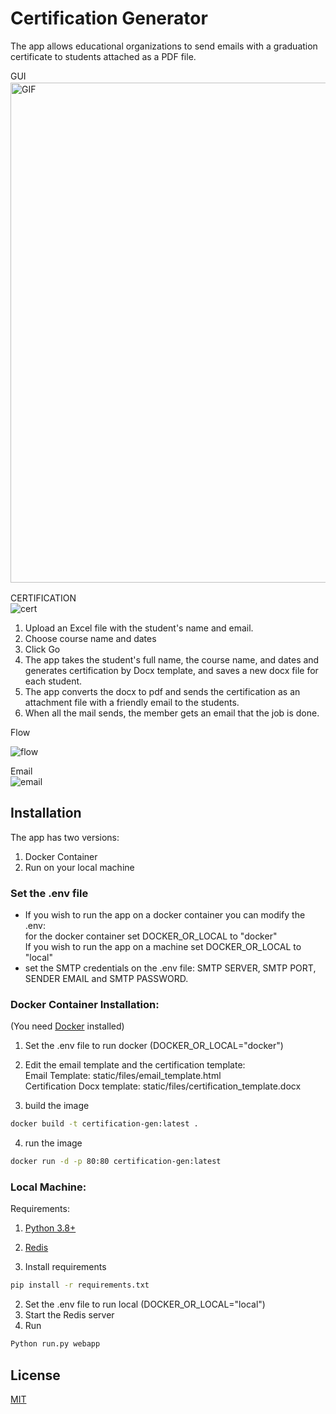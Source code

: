 # Certification Generator
The app allows educational organizations to send emails with a graduation certificate to students attached as a PDF file.

GUI\
<img
  src="https://giladstaticweb.blob.core.windows.net/public/gui.gif"
  alt="GIF"
  title="GUI"
  style="display: inline-block; margin: 2 auto; width: 800px">


CERTIFICATION\
![cert](https://giladstaticweb.blob.core.windows.net/public/certex.png)
1. Upload an Excel file with the student's name and email.
2. Choose course name and dates
3. Click Go
4. The app takes the student's full name, the course name, and dates and generates certification by Docx template, and saves a new docx file for each student.
5. The app converts the docx to pdf and sends the certification as an attachment file with a friendly email to the students.
6. When all the mail sends, the member gets an email that the job is done.

Flow

![flow](https://giladstaticweb.blob.core.windows.net/public/pics.png)

Email\
![email](https://giladstaticweb.blob.core.windows.net/public/emails.png)


## Installation
The app has two versions:
1. Docker Container
2. Run on your local machine

### Set the .env file
- If you wish to run the app on a docker container you can modify the .env:\
for the docker container set DOCKER_OR_LOCAL to "docker"\
If you wish to run the app on a machine set DOCKER_OR_LOCAL to "local"
- set the SMTP credentials on the .env file: SMTP SERVER, SMTP PORT, SENDER EMAIL and SMTP PASSWORD.


### Docker Container Installation:
(You need [Docker](https://www.docker.com/get-started/) installed)
1. Set the .env file to run docker (DOCKER_OR_LOCAL="docker")
2. Edit the email template and the certification template:\
Email Template: static/files/email_template.html\
Certification Docx template: static/files/certification_template.docx

3. build the image
```bash
docker build -t certification-gen:latest .
```
4. run the image

```bash
docker run -d -p 80:80 certification-gen:latest
```


### Local Machine:
Requirements:
1. [Python 3.8+](https://www.python.org/downloads/)
2. [Redis](https://redis.io/docs/getting-started/) 

1. Install requirements
```bash
pip install -r requirements.txt
```
2. Set the .env file to run local (DOCKER_OR_LOCAL="local")
3. Start the Redis server
3. Run
```bash
Python run.py webapp
```



## License
[MIT](https://choosealicense.com/licenses/mit/)
